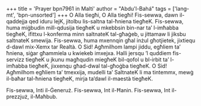 +++
title = 'Prayer bpn7961 in Malti'
author = "Abdu'l-Bahá"
tags = ['lang-mt', 'bpn-unsorted']
+++
O Alla tiegħi, O Alla tiegħi! Fis-sewwa, dawn il-qaddejja qed iduru lejK, jitolbu lis-saltna tal-ħniena tiegħeK. Fis-sewwa, huma miġbudin mill-qdusija tiegħeK u mkebbsin bin-nar ta’ l-imħabba tiegħeK, ifittxu l-konferma minn saltnateK tal-għaġeb, u jittamaw li jiksbu saltnateK smewija. Fis-sewwa, huma mxennqin għal inżul għotjietek, jixtiequ d-dawl mix-Xemx tar Realtà. O Sid! Agħmilhom lampi jiddu, egħliem ta’ ħniena, siġar għammiela u kwiekeb imxejxa. Halli jersqu ’l quddiem fis-servizz tiegħeK u jkunu magħqudin miegħeK bil-qofol u bl-irbit ta’ l-imħabba tiegħeK, jixxenqu għad-dwal tal-għoġba tiegħeK. O Sid! Agħmilhom egħliem ta’ tmexxija, mudelli ta’ SaltnateK li ma tintemmx, mewġ il-baħar tal-ħniena tiegħeK, mirja ta’dawl il-maestà tiegħeK. 

Fis-sewwa, Inti il-Ġeneruż. Fis-sewwa, Int il-Ħanin. Fis-sewwa, Int il-prezzjuż, il-Maħbub.
